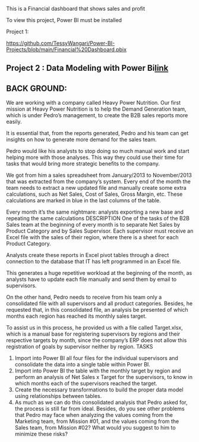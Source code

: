 This is a Financial dashboard that shows sales and profit

To view this project, Power BI must be installed

Project 1: 

https://github.com/TessyWangari/Power-BI-Projects/blob/main/Financial%20Dashboard.pbix


## Project 2 : Data Modeling with Power Bi[link](https://github.com/TessyWangari/Power-BI-Projects/tree/main/2.Data%20Modeling%20with%20Power%20BI)
## BACK GROUND:
We are working with a company called Heavy Power Nutrition.
Our first mission at Heavy Power Nutrition is to help the Demand Generation team, which is under Pedro’s management, to create the B2B sales reports more easily.

It is essential that, from the reports generated, Pedro and his team can get insights on how to generate more demand for the sales team.

Pedro would like his analysts to stop doing so much manual work and start helping more with those analyses. This way they could use their time for tasks that would bring more strategic benefits to the company.

We got from him a sales spreadsheet from January/2013 to November/2013 that was extracted from the company’s system. Every end of the month the team needs to extract a new updated file and manually create some extra calculations, such as Net Sales, Cost of Sales, Gross Margin, etc. These calculations are marked in blue in the last columns of the table.

Every month it’s the same nightmare: analysts exporting a new base and repeating the same calculations
DESCRIPTION
One of the tasks of the B2B Sales team at the beginning of every month is to separate Net Sales by Product Category and by Sales Supervisor. Each supervisor must receive an Excel file with the sales of their region, where there is a sheet for each Product Category.

Analysts create these reports in Excel pivot tables through a direct connection to the database that IT has left programmed in an Excel file.

This generates a huge repetitive workload at the beginning of the month, as analysts have to update each file manually and send them by email to supervisors.

On the other hand, Pedro needs to receive from his team only a consolidated file with all supervisors and all product categories. Besides, he requested that, in this consolidated file, an analysis be presented of which months each region has reached its monthly sales target.

To assist us in this process, he provided us with a file called Target.xlsx, which is a manual base for registering supervisors by regions and their respective targets by month, since the company’s ERP does not allow this registration of goals by supervisor neither by region.
TASKS
1. Import into Power BI all four files for the individual supervisors and consolidate the data into a single table within Power BI.
2. Import into Power BI the table with the monthly target by region and perform an analysis of Net Sales x Target for the supervisors, to know in which months each of the supervisors reached the target.
3. Create the necessary transformations to build the proper data model using relationships between tables.
4. As much as we can do this consolidated analysis that Pedro asked for, the process is still far from ideal. Besides, do you see other problems that Pedro may face when analyzing the values coming from the Marketing team, from Mission #01, and the values coming from the Sales team, from Mission #02? What would you suggest to him to minimize these risks?
